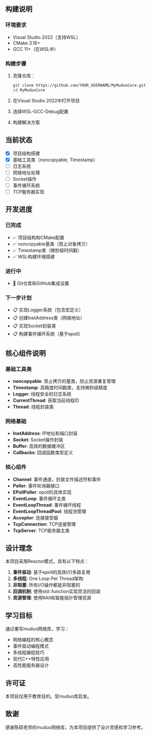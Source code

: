 ﻿## 构建说明

### 环境要求

- Visual Studio 2022（支持WSL）
- CMake 3.16+
- GCC 11+（在WSL中）

### 构建步骤

1. 克隆仓库：
   ```bash
   git clone https://github.com/YOUR_USERNAME/MyMuduoCore.git
   cd MyMuduoCore
   ```

2. 在Visual Studio 2022中打开项目
3. 选择WSL-GCC-Debug配置
4. 构建解决方案

## 当前状态

- [x] 项目结构搭建
- [x] 基础工具类（noncopyable, Timestamp）
- [ ] 日志系统
- [ ] 网络地址处理
- [ ] Socket操作
- [ ] 事件循环系统
- [ ] TCP服务器实现

## 开发进度

### 已完成
- ✅ 项目结构和CMake配置
- ✅ noncopyable基类（禁止对象拷贝）
- ✅ Timestamp类（微秒级时间戳）
- ✅ WSL构建环境搭建

### 进行中
- 🔄 Git仓库和GitHub集成设置

### 下一步计划
- 📋 实现Logger系统（包含宏定义）
- 📋 创建InetAddress类（网络地址）
- 📋 实现Socket封装类
- 📋 构建事件循环系统（基于epoll）

## 核心组件说明

### 基础工具类
- **noncopyable**: 禁止拷贝的基类，防止资源重复管理
- **Timestamp**: 高精度时间戳类，支持微秒级精度
- **Logger**: 线程安全的日志系统
- **CurrentThread**: 获取当前线程ID
- **Thread**: 线程封装类

### 网络基础
- **InetAddress**: IP地址和端口封装
- **Socket**: Socket操作封装
- **Buffer**: 高效的数据缓冲区
- **Callbacks**: 回调函数类型定义

### 核心组件
- **Channel**: 事件通道，封装文件描述符和事件
- **Poller**: 事件轮询器接口
- **EPollPoller**: epoll的具体实现
- **EventLoop**: 事件循环主类
- **EventLoopThread**: 事件循环线程
- **EventLoopThreadPool**: 线程池管理
- **Acceptor**: 连接接受器
- **TcpConnection**: TCP连接管理
- **TcpServer**: TCP服务器主类

## 设计理念

本项目采用Reactor模式，具有以下特点：

1. **事件驱动**: 基于epoll的高效I/O多路复用
2. **多线程**: One Loop Per Thread架构
3. **非阻塞**: 所有I/O操作都是非阻塞的
4. **回调机制**: 使用std::function实现灵活的回调
5. **资源管理**: 使用RAII和智能指针管理资源

## 学习目标

通过重写muduo网络库，学习：

- 网络编程的核心概念
- 事件驱动编程模式
- 多线程编程技巧
- 现代C++特性应用
- 高性能服务器设计

## 许可证

本项目仅用于教育目的。受muduo库启发。

## 致谢

感谢陈硕老师的muduo网络库，为本项目提供了设计灵感和学习参考。